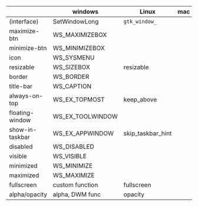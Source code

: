 |                  |     windows      |  Linux            |      mac         |
|------------------|------------------|-------------------|------------------|
| (interface)      |  SetWindowLong   |  `gtk_window_`      |                  |
| maximize-btn     | WS_MAXIMIZEBOX   |                   |                  |
| minimize-btn     | WS_MINIMIZEBOX   |                   |                  |
| icon             | WS_SYSMENU       |                   |                  |
| resizable        | WS_SIZEBOX       |     resizable     |                  |
| border           | WS_BORDER        |                   |                  |
| title-bar        | WS_CAPTION       |                   |                  |
| always-on-top    | WS_EX_TOPMOST    |  keep_above       |                  |
| floating-window  | WS_EX_TOOLWINDOW |                   |                  |
| show-in-taskbar  | WS_EX_APPWINDOW  | skip_taskbar_hint |                  |
| disabled         | WS_DISABLED      |                   |                  |
| visible          | WS_VISIBLE       |                   |                  |
| minimized        | WS_MINIMIZE      |                   |                  |
| maximized        | WS_MAXIMIZE      |                   |                  |
| fullscreen       | custom function  |   fullscreen      |                  |
| alpha/opacity    | alpha, DWM func  |   opacity         |                  |
